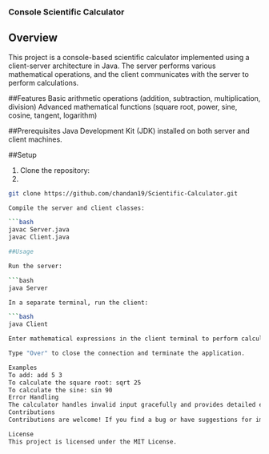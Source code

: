 ### Console Scientific Calculator
## Overview
This project is a console-based scientific calculator implemented using a client-server architecture in Java. The server performs various mathematical operations, and the client communicates with the server to perform calculations.

##Features
Basic arithmetic operations (addition, subtraction, multiplication, division)
Advanced mathematical functions (square root, power, sine, cosine, tangent, logarithm)

##Prerequisites
Java Development Kit (JDK) installed on both server and client machines.

##Setup
1. Clone the repository:
2. 
```bash
git clone https://github.com/chandan19/Scientific-Calculator.git

Compile the server and client classes:

```bash
javac Server.java
javac Client.java

##Usage

Run the server:

```bash
java Server

In a separate terminal, run the client:

```bash
java Client

Enter mathematical expressions in the client terminal to perform calculations.

Type "Over" to close the connection and terminate the application.

Examples
To add: add 5 3
To calculate the square root: sqrt 25
To calculate the sine: sin 90
Error Handling
The calculator handles invalid input gracefully and provides detailed error messages.
Contributions
Contributions are welcome! If you find a bug or have suggestions for improvement, please open an issue or create a pull request.

License
This project is licensed under the MIT License.
